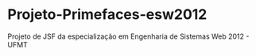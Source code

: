 Projeto-Primefaces-esw2012
==========================

Projeto de JSF da especialização em Engenharia de Sistemas Web 2012 - UFMT